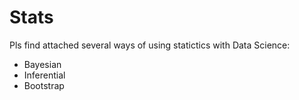 # Stats

Pls find attached several ways of using statictics with Data Science:
- Bayesian 
- Inferential
- Bootstrap
